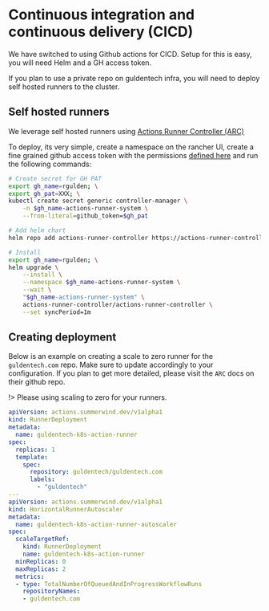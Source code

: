 # Continuous integration and continuous delivery (CICD)

We have switched to using Github actions for CICD. Setup for this is easy, you will need Helm and a GH access token. 

If you plan to use a private repo on guldentech infra, you will need to deploy self hosted runners to the cluster.

## Self hosted runners

We leverage self hosted runners using [Actions Runner Controller (ARC)](https://github.com/actions/actions-runner-controller)

To deploy, its very simple, create a namespace on the rancher UI, create a fine grained github access token with the permissions [defined here](https://github.com/actions/actions-runner-controller/blob/master/docs/authenticating-to-the-github-api.md) and run the following commands:

```bash
# Create secret for GH PAT
export gh_name=rgulden; \
export gh_pat=XXX; \
kubectl create secret generic controller-manager \
    -n $gh_name-actions-runner-system \
    --from-literal=github_token=$gh_pat

# Add helm chart
helm repo add actions-runner-controller https://actions-runner-controller.github.io/actions-runner-controller

# Install
export gh_name=rgulden; \
helm upgrade \
    --install \
    --namespace $gh_name-actions-runner-system \
    --wait \
    "$gh_name-actions-runner-system" \
    actions-runner-controller/actions-runner-controller \
    --set syncPeriod=1m
```

## Creating deployment

Below is an example on creating a scale to zero runner for the `guldentech.com` repo. Make sure to update accordingly to your configuration. If you plan to get more detailed, please visit the `ARC` docs on their github repo.

!> Please using scaling to zero for your runners.

```yaml
apiVersion: actions.summerwind.dev/v1alpha1
kind: RunnerDeployment
metadata:
  name: guldentech-k8s-action-runner
spec:
  replicas: 1
  template:
    spec:
      repository: guldentech/guldentech.com
      labels:
        - "guldentech"
---
apiVersion: actions.summerwind.dev/v1alpha1
kind: HorizontalRunnerAutoscaler
metadata:
  name: guldentech-k8s-action-runner-autoscaler
spec:
  scaleTargetRef:
    kind: RunnerDeployment
    name: guldentech-k8s-action-runner
  minReplicas: 0
  maxReplicas: 2
  metrics:
  - type: TotalNumberOfQueuedAndInProgressWorkflowRuns
    repositoryNames:
    - guldentech.com
```